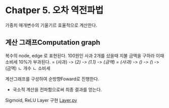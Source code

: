 Chatper 5. 오차 역전파법
=============================
가중치 매개변수의 기울기르 효율적으로 계산한다.

## 계산 그래프Computation graph

복수의 node, edge 로 표현된다.
100원인 사과 2개를 샀을때 지불 금액을 구하라 이때 소비세 10%가 부과된다. 
= (사과) -> (*2) -> (*1.1) -> (금액)
= (사과) -> (*)  -> (*) -> (금액)
             ㄴ 개수  ㄴ 소비세

계산그래프를 구성하여 순방향Foward로 진행한다.
+ 국소적 계산을 전파함으로써 최종 결과를 얻는다.

Sigmoid, ReLU Layer 구현
[Layer.py](Layer.py)

